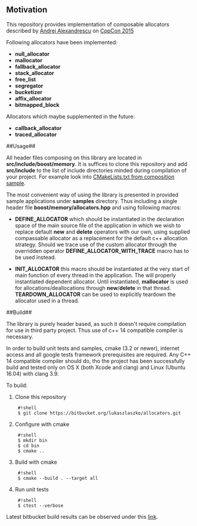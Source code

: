## Motivation ##

This repository provides implementation of composable allocators described by [Andrei Alexandrescu](http://erdani.com) on [CppCon 2015](https://www.youtube.com/watch?v=LIb3L4vKZ7U)

Following allocators have been implemented:

* **null_allocator**
* **mallocator**
* **fallback_allocator**
* **stack_allocator**
* **free_list**
* **segregator**
* **bucketizer**
* **affix_allocator**
* **bitmapped_block**

Allocators which maybe supplemented in the future:

* **callback_allocator**
* **traced_allocator**

##Usage##

All header files composing on this library are located in **src/include/boost/memory**. It is suffices to clone this repository and add **src/include** to the list of include directories minded during compilation of your project. For example look into [CMakeLists.txt from composition sample](https://bitbucket.org/lukaszlaszko/allocators/raw/HEAD/samples/composition/CMakeLists.txt).

The most convenient way of using the library is presented in provided sample applications under **samples** directory. Thus including a single header file **boost/memory/allocators.hpp** and using following macros:

* **DEFINE_ALLOCATOR** which should be instantiated in the declaration space of the main source file of the application in which we wish to replace default **new** and **delete** operators with our own, using supplied compassable allocator as a replacement for the default c++ allocation strategy. Should we trace use of the custom allocator through the overridden operator **DEFINE_ALLOCATOR_WITH_TRACE** macro has to be used instead.

* **INIT_ALLOCATOR** this macro should be instantiated at the very start of main function of every thread in the application. The will properly instantiated dependent allocator. Until instantiated, **mallocator** is used for allocations/deallocations through **new**/**delete** in that thread. **TEARDOWN_ALLOCATOR** can be used to explicitly teardown the allocator used in a thread.   

##Build##

The library is purely header based, as such it doesn't require compilation for use in third party project. Thus use of c++ 14 compatible compiler is necessary. 

In order to build unit tests and samples, cmake (3.2 or newer), internet access and all google tests framework prerequisites are required. Any C++ 14 compatible compiler should do, tho the project has been successfully build and tested only on OS X (both Xcode and clang) and Linux (Ubuntu 16.04) with clang 3.9.

To build:

1. Clone this repository

        #!shell
        $ git clone https://bitbucket.org/lukaszlaszko/allocators.git 

2. Configure with cmake
    
        #!shell
        $ mkdir bin
        $ cd bin
        $ cmake ..

3. Build with cmake

        #!shell
        $ cmake --build . --target all

4. Run unit tests

        #!shell
        $ ctest --verbose

Latest bitbucket build results can be observed under this [link](https://bitbucket.org/lukaszlaszko/allocators/addon/pipelines/home#!/).